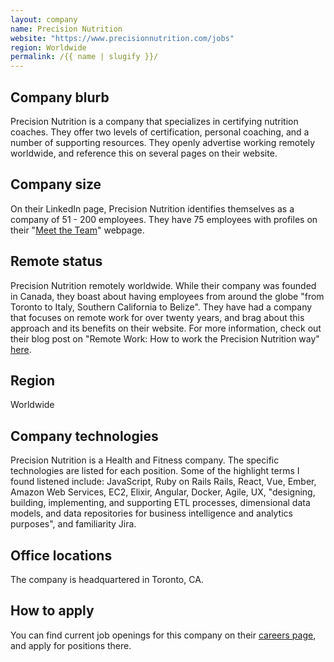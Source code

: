 ```yaml
---
layout: company
name: Precision Nutrition
website: "https://www.precisionnutrition.com/jobs"
region: Worldwide
permalink: /{{ name | slugify }}/
---
```


## Company blurb

Precision Nutrition is a company that specializes in certifying nutrition coaches. They offer two levels of certification, personal coaching, and a number of supporting resources. They openly advertise working remotely worldwide, and reference this on several pages on their website.

## Company size

On their LinkedIn page, Precision Nutrition identifies themselves as a company of 51 - 200 employees. They have 75 employees with profiles on their "[Meet the Team](https://www.precisionnutrition.com/team)" webpage.

## Remote status

Precision Nutrition remotely worldwide. While their company was founded in Canada, they boast about having employees from around the globe "from Toronto to Italy, Southern California to Belize". They have had a company that focuses on remote work for over twenty years, and brag about this approach and its benefits on their website. For more information, check out their blog post on "Remote Work: How to work the Precision Nutrition way" [here](https://www.precisionnutrition.com/remote-how-to-work-the-pn-way).

## Region

Worldwide

## Company technologies

Precision Nutrition is a Health and Fitness company. The specific technologies are listed for each position. Some of the highlight terms I found listened include: JavaScript, Ruby on Rails Rails, React, Vue, Ember, Amazon Web Services, EC2, Elixir, Angular, Docker, Agile, UX, "designing, building, implementing, and supporting ETL processes, dimensional data models, and data repositories for business intelligence and analytics purposes", and familiarity Jira.

## Office locations

The company is headquartered in Toronto, CA.

## How to apply

You can find current job openings for this company on their [careers page](https://www.precisionnutrition.com/jobs), and apply for positions there.
